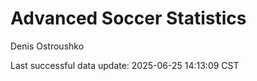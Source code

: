 # Advanced Soccer Statistics
Denis Ostroushko

<!-- gfm -->

Last successful data update: 2025-06-25 14:13:09 CST
